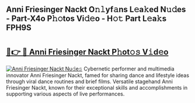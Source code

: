 ## Anni Friesinger Nackt O𝚗𝚕yf𝚊ns L𝚎a𝚔ed N𝚞𝚍es - Part-X4o P𝚑𝚘tos Vi𝚍𝚎o - H𝚘𝚝 Part L𝚎a𝚔s FPH9S

# <h2><a href="http://kf2xoqg.oniu.top/?m=Anni+Friesinger+Nackt">🔗👉 🔴 Anni Friesinger Nackt P𝚑ot𝚘𝚜 V𝚒d𝚎o</a></h2>

[![Anni Friesinger Nackt Nu𝚍e𝚜](https://i.imgur.com/0qMVB7G.gif)](http://kf2xoqg.oniu.top/?m=Anni+Friesinger+Nackt)
Cybernetic performer and multimedia innovator Anni Friesinger Nackt, famed for sharing dance and lifestyle ideas through viral dance routines and brief films. Versatile stagehand Anni Friesinger Nackt, known for their exceptional skills and accomplishments in supporting various aspects of live performances.  
